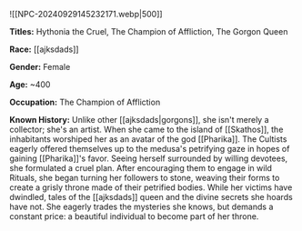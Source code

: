 
![[NPC-20240929145232171.webp|500]]

**Titles:** Hythonia the Cruel, The Champion of Affliction, The Gorgon Queen

**Race:** [[ajksdads]]

**Gender:** Female

**Age:** ~400

**Occupation:** The Champion of Affliction

**Known History:** Unlike other [[ajksdads|gorgons]], she isn't merely a collector; she's an artist. When she came to the island of [[Skathos]], the inhabitants worshiped her as an avatar of the god
[[Pharika]]. The Cultists eagerly offered themselves up to the medusa's petrifying gaze in hopes of gaining [[Pharika]]'s favor. Seeing herself surrounded by willing devotees, she formulated a cruel plan. After encouraging them to engage in wild Rituals, she began turning her followers to stone, weaving their forms to create a grisly throne made of their petrified bodies. While her victims have dwindled, tales of the [[ajksdads]] queen and the divine secrets she hoards have not. She eagerly trades the mysteries she knows, but demands a constant price: a beautiful individual to become part of her throne.